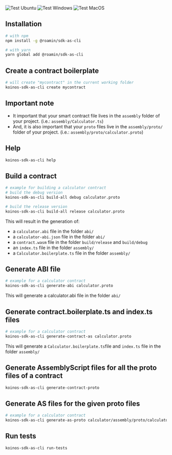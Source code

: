 ![Test Ubuntu](https://github.com/roaminro/koinos-sdk-as-cli/actions/workflows/test-ubuntu.yml/badge.svg)
![Test Windows](https://github.com/roaminro/koinos-sdk-as-cli/actions/workflows/test-windows.yml/badge.svg)
![Test MacOS](https://github.com/roaminro/koinos-sdk-as-cli/actions/workflows/test-macos.yml/badge.svg)


## Installation

```sh
# with npm
npm install -g @roamin/sdk-as-cli

# with yarn
yarn global add @roamin/sdk-as-cli
```

## Create a contract boilerplate
```sh
# will create "mycontract" in the current working folder
koinos-sdk-as-cli create mycontract
```

## Important note
- It important that your smart contract file lives in the `assembly` folder of your project. (i.e.: `assembly/Calculator.ts`)
- And, it is also important that your `proto` files live in the `assembly/proto/` folder of your project. (i.e.: `assembly/proto/calculator.proto`)

## Help
```sh
koinos-sdk-as-cli help
```
## Build a contract
```sh
# example for building a calculator contract
# build the debug version
koinos-sdk-as-cli build-all debug calculator.proto 

# build the release version
koinos-sdk-as-cli build-all release calculator.proto 
```

This will result in the generation of:

- a `calculator.abi` file in the folder `abi/`
- a `calculator-abi.json` file in the folder `abi/`
- a `contract.wasm` file in the folder `build/release` and `build/debug`
- an `index.ts` file in the folder `assembly/`
- a `Calculator.boilerplate.ts` file in the folder `assembly/`
  
## Generate ABI file
```sh
# example for a calculator contract
koinos-sdk-as-cli generate-abi calculator.proto
```
This will generate a calculator.abi file in the folder `abi/`

## Generate contract.boilerplate.ts and index.ts files
```sh
# example for a calculator contract
koinos-sdk-as-cli generate-contract-as calculator.proto
```

This will generate a `Calculator.boilerplate.ts`file and `index.ts` file in the folder `assembly/`

## Generate AssemblyScript files for all the proto files of a contract
```sh
koinos-sdk-as-cli generate-contract-proto
```

## Generate AS files for the given proto files
```sh
# example for a calculator contract
koinos-sdk-as-cli generate-as-proto calculator/assembly/proto/calculator.proto
```

## Run tests
```sh
koinos-sdk-as-cli run-tests
```